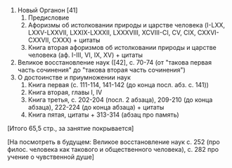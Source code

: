 1. Новый Органон [41]
	1. Предисловие
	2. Афоризмы об истолковании природы и царстве человека (I-LXX, LXXV-LXXVII, LXXIX-LXXXII, LXXXVIII, XCVIII-CI, CV, CIX, CXXVI-CXXVII, CXXX) + цитаты
	3. Книга вторая афоризмов об истолковании природы и царстве человека (аф. I-III, VI, IX, XV) + цитаты
2. Великое восстановление наук ([42], с. 70-74 (от "такова первая часть сочинения" до "такова вторая часть сочинения")
3. О достоинстве и приумножении наук
	1. Книга первая (c. 111-114, 141-142 (до конца посл. абз. с. 141))
	2. Книга вторая, главы I, IV
	3. Книга третья, с. 202-204 (посл. 2 абзаца), 209-210 (до конца абзаца), 222-224 (до конца абзаца) + цитаты
	4. Книга пятая, цитаты + 313-314 (абзац про память)

[Итого 65,5 стр., за занятие покрывается]

[На посмотреть в будущем: Великое восстановление наук c. 252 (про филос. человека как такового и общественного человека), с. 282 про учение о чувственной душе]